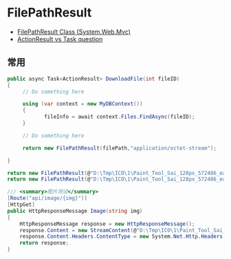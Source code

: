# FilePathResult

- [FilePathResult Class (System.Web.Mvc)](https://docs.microsoft.com/en-us/dotnet/api/system.web.mvc.filepathresult?view=aspnet-mvc-5.2)
- [ActionResult vs Task question](https://forums.asp.net/t/2007350.aspx?ActionResult+vs+Task+ActionResult+question)

## 常用

```c#
public async Task<ActionResult> DownloadFile(int fileID)
{
     // Do something here

     using (var context = new MyDBContext())
     {
            fileInfo = await context.Files.FindAsync(fileID);
     }

     // Do something here

     return new FilePathResult(filePath,"application/octet-stream");

}

return new FilePathResult(@"D:\Tmp\ICO\1\Paint_Tool_Sai_128px_572486_easyicon.net.ico", "application/octet-stream");
return new FilePathResult(@"D:\Tmp\ICO\1\Paint_Tool_Sai_128px_572486_easyicon.net.ico", "image/png");

/// <summary>图片测试</summary>
[Route("api/image/{img}")]
[HttpGet]
public HttpResponseMessage Image(string img)
{
    HttpResponseMessage response = new HttpResponseMessage();
    response.Content = new StreamContent(@"D:\Tmp\ICO\1\Paint_Tool_Sai_128px_572486_easyicon.net.ico".FileToStream());
    response.Content.Headers.ContentType = new System.Net.Http.Headers.MediaTypeHeaderValue("image/png");
    return response;
}
```
